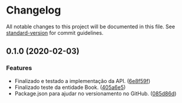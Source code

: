 # Changelog

All notable changes to this project will be documented in this file. See [standard-version](https://github.com/conventional-changelog/standard-version) for commit guidelines.

## 0.1.0 (2020-02-03)


### Features

* Finalizado e testado a implementação da API. ([6e8f59f](https://github.com/danielso2007/virtualLibraryAPI/commit/6e8f59fcefe0206dc80b528a9a5db8da00f659b3))
* Finalizado teste da entidade Book. ([405a6e5](https://github.com/danielso2007/virtualLibraryAPI/commit/405a6e54d25dfd3b9df97c83a3a2a04a04c2f451))
* Package.json para ajudar no versionamento no GitHub. ([085d86d](https://github.com/danielso2007/virtualLibraryAPI/commit/085d86d16dda0b12e6dcc96407b2583fb0b026dd))
